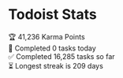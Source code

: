 
# Todoist Stats

<!-- TODO-IST:START -->
🏆  41,236 Karma Points           
🌸  Completed 0 tasks today           
✅  Completed 16,285 tasks so far           
⏳  Longest streak is 209 days
<!-- TODO-IST:END -->
